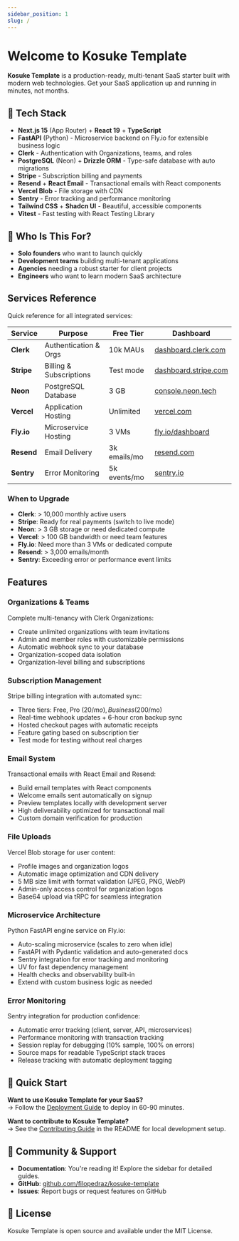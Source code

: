 ```yaml
---
sidebar_position: 1
slug: /
---
```


# Welcome to Kosuke Template

**Kosuke Template** is a production-ready, multi-tenant SaaS starter built with modern web technologies. Get your SaaS application up and running in minutes, not months.

## 🚀 Tech Stack

- **Next.js 15** (App Router) + **React 19** + **TypeScript**
- **FastAPI** (Python) - Microservice backend on Fly.io for extensible business logic
- **Clerk** - Authentication with Organizations, teams, and roles
- **PostgreSQL** (Neon) + **Drizzle ORM** - Type-safe database with auto migrations
- **Stripe** - Subscription billing and payments
- **Resend** + **React Email** - Transactional emails with React components
- **Vercel Blob** - File storage with CDN
- **Sentry** - Error tracking and performance monitoring
- **Tailwind CSS** + **Shadcn UI** - Beautiful, accessible components
- **Vitest** - Fast testing with React Testing Library

## 🎯 Who Is This For?

- **Solo founders** who want to launch quickly
- **Development teams** building multi-tenant applications
- **Agencies** needing a robust starter for client projects
- **Engineers** who want to learn modern SaaS architecture

## Services Reference

Quick reference for all integrated services:

| Service    | Purpose                 | Free Tier    | Dashboard                                            |
| ---------- | ----------------------- | ------------ | ---------------------------------------------------- |
| **Clerk**  | Authentication & Orgs   | 10k MAUs     | [dashboard.clerk.com](https://dashboard.clerk.com)   |
| **Stripe** | Billing & Subscriptions | Test mode    | [dashboard.stripe.com](https://dashboard.stripe.com) |
| **Neon**   | PostgreSQL Database     | 3 GB         | [console.neon.tech](https://console.neon.tech)       |
| **Vercel** | Application Hosting     | Unlimited    | [vercel.com](https://vercel.com)                     |
| **Fly.io** | Microservice Hosting    | 3 VMs        | [fly.io/dashboard](https://fly.io/dashboard)         |
| **Resend** | Email Delivery          | 3k emails/mo | [resend.com](https://resend.com)                     |
| **Sentry** | Error Monitoring        | 5k events/mo | [sentry.io](https://sentry.io)                       |

### When to Upgrade

- **Clerk**: > 10,000 monthly active users
- **Stripe**: Ready for real payments (switch to live mode)
- **Neon**: > 3 GB storage or need dedicated compute
- **Vercel**: > 100 GB bandwidth or need team features
- **Fly.io**: Need more than 3 VMs or dedicated compute
- **Resend**: > 3,000 emails/month
- **Sentry**: Exceeding error or performance event limits

## Features

### Organizations & Teams

Complete multi-tenancy with Clerk Organizations:

- Create unlimited organizations with team invitations
- Admin and member roles with customizable permissions
- Automatic webhook sync to your database
- Organization-scoped data isolation
- Organization-level billing and subscriptions

### Subscription Management

Stripe billing integration with automated sync:

- Three tiers: Free, Pro ($20/mo), Business ($200/mo)
- Real-time webhook updates + 6-hour cron backup sync
- Hosted checkout pages with automatic receipts
- Feature gating based on subscription tier
- Test mode for testing without real charges

### Email System

Transactional emails with React Email and Resend:

- Build email templates with React components
- Welcome emails sent automatically on signup
- Preview templates locally with development server
- High deliverability optimized for transactional mail
- Custom domain verification for production

### File Uploads

Vercel Blob storage for user content:

- Profile images and organization logos
- Automatic image optimization and CDN delivery
- 5 MB size limit with format validation (JPEG, PNG, WebP)
- Admin-only access control for organization logos
- Base64 upload via tRPC for seamless integration

### Microservice Architecture

Python FastAPI engine service on Fly.io:

- Auto-scaling microservice (scales to zero when idle)
- FastAPI with Pydantic validation and auto-generated docs
- Sentry integration for error tracking and monitoring
- UV for fast dependency management
- Health checks and observability built-in
- Extend with custom business logic as needed

### Error Monitoring

Sentry integration for production confidence:

- Automatic error tracking (client, server, API, microservices)
- Performance monitoring with transaction tracking
- Session replay for debugging (10% sample, 100% on errors)
- Source maps for readable TypeScript stack traces
- Release tracking with automatic deployment tagging

## 🚦 Quick Start

**Want to use Kosuke Template for your SaaS?**  
→ Follow the [Deployment Guide](deployment-guide) to deploy in 60-90 minutes.

**Want to contribute to Kosuke Template?**  
→ See the [Contributing Guide](https://github.com/filopedraz/kosuke-template#-contributing) in the README for local development setup.

## 🤝 Community & Support

- **Documentation**: You're reading it! Explore the sidebar for detailed guides.
- **GitHub**: [github.com/filopedraz/kosuke-template](https://github.com/filopedraz/kosuke-template)
- **Issues**: Report bugs or request features on GitHub

## 📄 License

Kosuke Template is open source and available under the MIT License.
